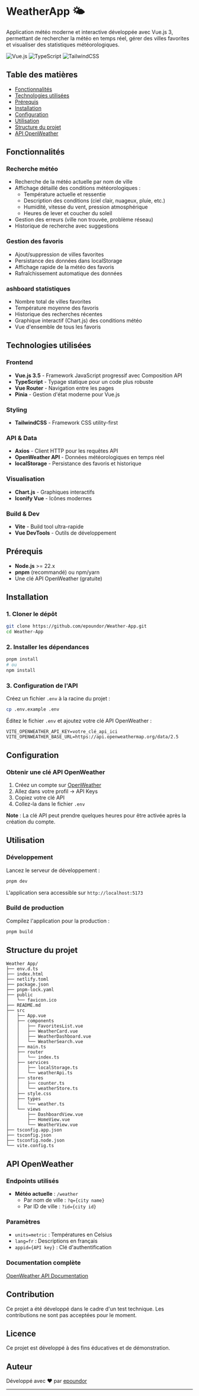 # WeatherApp 🌤️

Application météo moderne et interactive développée avec Vue.js 3, permettant de rechercher la météo en temps réel, gérer des villes favorites et visualiser des statistiques météorologiques.

![Vue.js](https://img.shields.io/badge/Vue.js-3.5-4FC08D?style=flat&logo=vue.js)
![TypeScript](https://img.shields.io/badge/TypeScript-5.6-3178C6?style=flat&logo=typescript)
![TailwindCSS](https://img.shields.io/badge/TailwindCSS-3.4-38B2AC?style=flat&logo=tailwind-css)

## Table des matières

- [Fonctionnalités](#fonctionnalités)
- [Technologies utilisées](#technologies-utilisées)
- [Prérequis](#prérequis)
- [Installation](#installation)
- [Configuration](#configuration)
- [Utilisation](#utilisation)
- [Structure du projet](#structure-du-projet)
- [API OpenWeather](#api-openweather)

## Fonctionnalités

### Recherche météo

- Recherche de la météo actuelle par nom de ville
- Affichage détaillé des conditions météorologiques :
  - Température actuelle et ressentie
  - Description des conditions (ciel clair, nuageux, pluie, etc.)
  - Humidité, vitesse du vent, pression atmosphérique
  - Heures de lever et coucher du soleil
- Gestion des erreurs (ville non trouvée, problème réseau)
- Historique de recherche avec suggestions

### Gestion des favoris

- Ajout/suppression de villes favorites
- Persistance des données dans localStorage
- Affichage rapide de la météo des favoris
- Rafraîchissement automatique des données

### ashboard statistiques

- Nombre total de villes favorites
- Température moyenne des favoris
- Historique des recherches récentes
- Graphique interactif (Chart.js) des conditions météo
- Vue d'ensemble de tous les favoris


## Technologies utilisées

### Frontend

- **Vue.js 3.5** - Framework JavaScript progressif avec Composition API
- **TypeScript** - Typage statique pour un code plus robuste
- **Vue Router** - Navigation entre les pages
- **Pinia** - Gestion d'état moderne pour Vue.js

### Styling

- **TailwindCSS** - Framework CSS utility-first

### API & Data

- **Axios** - Client HTTP pour les requêtes API
- **OpenWeather API** - Données météorologiques en temps réel
- **localStorage** - Persistance des favoris et historique

### Visualisation

- **Chart.js** - Graphiques interactifs
- **Iconify Vue** - Icônes modernes

### Build & Dev

- **Vite** - Build tool ultra-rapide
- **Vue DevTools** - Outils de développement

## Prérequis

- **Node.js** >= 22.x
- **pnpm** (recommandé) ou npm/yarn
- Une clé API OpenWeather (gratuite)

## Installation

### 1. Cloner le dépôt

```bash
git clone https://github.com/epoundor/Weather-App.git
cd Weather-App
```

### 2. Installer les dépendances

```bash
pnpm install
# ou
npm install
```

### 3. Configuration de l'API

Créez un fichier `.env` à la racine du projet :

```bash
cp .env.example .env
```

Éditez le fichier `.env` et ajoutez votre clé API OpenWeather :

```env
VITE_OPENWEATHER_API_KEY=votre_clé_api_ici
VITE_OPENWEATHER_BASE_URL=https://api.openweathermap.org/data/2.5
```

## Configuration

### Obtenir une clé API OpenWeather

1. Créez un compte sur [OpenWeather](https://openweathermap.org/api)
2. Allez dans votre profil → API Keys
3. Copiez votre clé API
4. Collez-la dans le fichier `.env`

**Note** : La clé API peut prendre quelques heures pour être activée après la création du compte.

## Utilisation

### Développement

Lancez le serveur de développement :

```bash
pnpm dev
```

L'application sera accessible sur `http://localhost:5173`

### Build de production

Compilez l'application pour la production :

```bash
pnpm build
```


## Structure du projet

```
Weather App/
├── env.d.ts
├── index.html
├── netlify.toml
├── package.json
├── pnpm-lock.yaml
├── public
│   └── favicon.ico
├── README.md
├── src
│   ├── App.vue
│   ├── components
│   │   ├── FavoritesList.vue
│   │   ├── WeatherCard.vue
│   │   ├── WeatherDashboard.vue
│   │   └── WeatherSearch.vue
│   ├── main.ts
│   ├── router
│   │   └── index.ts
│   ├── services
│   │   ├── localStorage.ts
│   │   └── weatherApi.ts
│   ├── stores
│   │   ├── counter.ts
│   │   └── weatherStore.ts
│   ├── style.css
│   ├── types
│   │   └── weather.ts
│   └── views
│       ├── DashboardView.vue
│       ├── HomeView.vue
│       └── WeatherView.vue
├── tsconfig.app.json
├── tsconfig.json
├── tsconfig.node.json
└── vite.config.ts

```

## API OpenWeather

### Endpoints utilisés

- **Météo actuelle** : `/weather`
  - Par nom de ville : `?q={city name}`
  - Par ID de ville : `?id={city id}`

### Paramètres

- `units=metric` : Températures en Celsius
- `lang=fr` : Descriptions en français
- `appid={API key}` : Clé d'authentification

### Documentation complète

[OpenWeather API Documentation](https://openweathermap.org/api)

## Contribution

Ce projet a été développé dans le cadre d'un test technique. Les contributions ne sont pas acceptées pour le moment.

## Licence

Ce projet est développé à des fins éducatives et de démonstration.

## Auteur

Développé avec ❤️ par [epoundor](https://github.com/epoundor)

---
